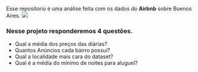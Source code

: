 
  Esse repositorio é uma análise feita com os dados do **Airbnb** sobre Buenos Aires.
 <img rel='quarto' src="https://images.unsplash.com/photo-1463797221720-6b07e6426c24?ixlib=rb-1.2.1&ixid=MnwxMjA3fDB8MHxwaG90by1wYWdlfHx8fGVufDB8fHx8&auto=format&fit=crop&w=1171&q=80">
 
 ### Nesse projeto responderemos 4 questões.
 
 * Qual a média dos preços das diárias?
 * Quantos Anúncios cada bairro possuí?
 * Qual a localidade mais cara do dataset?
 * Qual é a média do mínimo de noites para aluguel?


